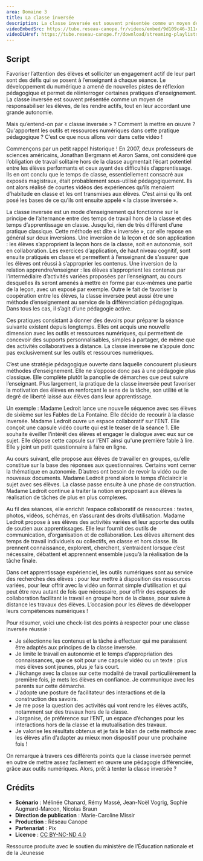 ```yaml
---
area: Domaine 3
title: La classe inversée
description: La classe inversée est souvent présentée comme un moyen de responsabiliser les élèves, de les rendre actifs tout en leur accordant une grande autonomie. Les détails dans cette vidéo !
videoEmbedSrc: https://tube.reseau-canope.fr/videos/embed/9d109c46-311c-49ce-826e-406581233be0
videoDLHref: https://tube.reseau-canope.fr/download/streaming-playlists/hls/videos/9d109c46-311c-49ce-826e-406581233be0-1080-fragmented.mp4
---
```


## Script

Favoriser l’attention des élèves et solliciter un engagement actif de leur part sont des défis qui se posent à l’enseignant à chaque séance. Le développement du numérique a amené de nouvelles pistes de réflexion pédagogique et permet de réinterroger certaines pratiques d'enseignement.
La classe inversée est souvent présentée comme un moyen de responsabiliser les élèves, de les rendre actifs, tout en leur accordant une grande autonomie.

Mais qu’entend-on par « classe inversée » ? Comment la mettre en œuvre ? Qu'apportent les outils et ressources numériques dans cette pratique pédagogique ?
C’est ce que nous allons voir dans cette vidéo !

Commençons par un petit rappel historique !
En 2007, deux professeurs de sciences américains, Jonathan Bergmann et Aaron Sams, ont considéré que l’obligation de travail solitaire hors de la classe augmentait l’écart potentiel entre les élèves performants et ceux ayant des difficultés d’apprentissage. Ils en ont conclu que le temps de classe, essentiellement consacré aux exposés magistraux, était probablement sous-utilisé pédagogiquement.
Ils ont alors réalisé de courtes vidéos des expériences qu’ils menaient d’habitude en classe et les ont transmises aux élèves.
C’est ainsi qu’ils ont posé les bases de ce qu’ils ont ensuite appelé « la classe inversée ».

La classe inversée est un mode d’enseignement qui fonctionne sur le principe de l’alternance entre des temps de travail hors de la classe et des temps d’apprentissage en classe.  Jusqu’ici, rien de très différent d’une pratique classique.
Cette méthode est dite « inversée », car elle repose en général sur deux inversions.
Une inversion de la leçon et de son application : les élèves s’approprient la leçon hors de la classe, soit en autonomie, soit en collaboration. Les exercices d’application, de haut niveau cognitif, sont ensuite pratiqués en classe et permettent à l’enseignant de s’assurer que les élèves ont réussi à s’approprier les contenus.
Une inversion de la relation apprendre/enseigner : les élèves s’approprient les contenus par l’intermédiaire d’activités variées proposées par l’enseignant, au cours desquelles ils seront amenés à mettre en forme par eux-mêmes une partie de la leçon, avec un exposé par exemple.
Outre le fait de favoriser la coopération entre les élèves, la classe inversée peut aussi être une méthode d’enseignement au service de la différenciation pédagogique.
Dans tous les cas, il s’agit d’une pédagogie active.

Ces pratiques consistant à donner des devoirs pour préparer la séance suivante existent depuis longtemps.
Elles ont acquis une nouvelle dimension avec les outils et ressources numériques, qui permettent de concevoir des supports personnalisables, simples à partager, de même que des activités collaboratives à distance.
La classe inversée ne s’appuie donc pas exclusivement sur les outils et ressources numériques.

C’est une stratégie pédagogique ouverte dans laquelle concourent plusieurs méthodes d’enseignement. Elle ne s’oppose donc pas à une pédagogie plus classique. Elle complète plutôt la panoplie de démarches que peut suivre l’enseignant.
Plus largement, la pratique de la classe inversée peut favoriser la motivation des élèves en renforçant le sens de la tâche, son utilité et le degré de liberté laissé aux élèves dans leur apprentissage.

Un exemple : Madame Ledroit lance une nouvelle séquence avec ses élèves de sixième sur les Fables de La Fontaine. Elle décide de recourir à la classe inversée.
Madame Ledroit ouvre un espace collaboratif sur l’ENT.
Elle conçoit une capsule vidéo courte qui est le teaser de la séance 1. Elle souhaite éveiller l’intérêt des élèves et engager le dialogue avec eux sur ce sujet.
Elle dépose cette capsule sur l’ENT ainsi qu'une première fable à lire. Elle y joint un petit questionnaire à faire en ligne.

Au cours suivant, elle propose aux élèves de travailler en groupes, qu’elle constitue sur la base des réponses aux questionnaires.
Certains vont cerner la thématique en autonomie.
D’autres ont besoin de revoir la vidéo ou de nouveaux documents. Madame Ledroit prend alors le temps d’éclaircir le sujet avec ses élèves.
La classe passe ensuite à une phase de construction. Madame Ledroit continue à traiter la notion en proposant aux élèves la réalisation de tâches de plus en plus complexes.

Au fil des séances, elle enrichit l’espace collaboratif de ressources : textes, photos, vidéos, schémas, en s’assurant des droits d’utilisation.
Madame Ledroit propose à ses élèves des activités variées et leur apporte des outils de soutien aux apprentissages. Elle leur fournit des outils de communication, d’organisation et de collaboration.
Les élèves alternent des temps de travail individuels ou collectifs, en classe et hors classe.
Ils prennent connaissance, explorent, cherchent, s’entraident lorsque c’est nécessaire, débattent et apprennent ensemble jusqu’à la réalisation de la tâche finale.

Dans cet apprentissage expérienciel, les outils numériques sont au service des recherches des élèves :
pour leur mettre à disposition des ressources variées,
pour leur offrir avec la vidéo un format simple d’utilisation et qui peut être revu autant de fois que nécessaire,
pour offrir des espaces de collaboration facilitant le travail en groupe hors de la classe,
pour suivre à distance les travaux des élèves.
L’occasion pour les élèves de développer leurs compétences numériques !

Pour résumer, voici une check-list des points à respecter pour une classe inversée réussie :
  - Je sélectionne les contenus et la tâche à effectuer qui me paraissent être adaptés aux principes de la classe inversée.
  - Je limite le travail en autonomie et le temps d’appropriation des connaissances, que ce soit pour une capsule vidéo ou un texte :  plus mes élèves sont jeunes, plus je fais court.
  - J’échange avec la classe sur cette modalité de travail particulièrement la première fois, je mets les élèves en confiance. Je communique avec les parents sur cette démarche.
  - J'adopte une posture de facilitateur des interactions et de la construction des savoirs.
  - Je me pose la question des activités qui vont rendre les élèves actifs, notamment sur des travaux hors de la classe.
  - J’organise, de préférence sur l’ENT, un espace d’échanges pour les interactions hors de la classe et la mutualisation des travaux.
  - Je valorise les résultats obtenus et je fais le bilan de cette méthode avec les élèves afin d’adapter au mieux mon dispositif pour une prochaine fois !

On remarque à travers ces différents points que la classe inversée permet en outre de mettre assez facilement en œuvre une pédagogie différenciée, grâce aux outils numériques.
Alors, prêt à tenter la classe inversée ?

## Crédits

- **Scénario** : Mélinée Chanard, Rémy Massé, Jean-Noël Vogrig, Sophie Augmard-Marcon, Nicolas Braun
- **Direction de publication** : Marie-Caroline Missir
- **Production** : Réseau Canopé
- **Partenariat** : Pix
- **Licence** : [CC BY-NC-ND 4.0](https://creativecommons.org/licenses/by-nc-nd/4.0/deed.fr)

Ressource produite avec le soutien du ministère de l’Éducation nationale et de la Jeunesse
